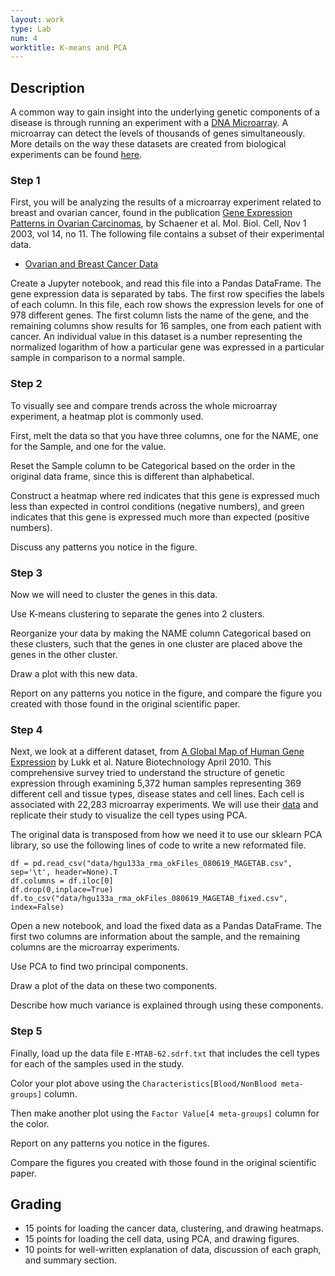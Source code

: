 ```yaml
---
layout: work
type: Lab
num: 4
worktitle: K-means and PCA
---
```


## Description

A common way to gain insight into the underlying genetic components of a
disease is through running an experiment with a [DNA
Microarray](http://en.wikipedia.org/wiki/DNA_microarray). A microarray
can detect the levels of thousands of genes simultaneously. More details
on the way these datasets are created from biological experiments can be
found
[here](http://www.mrc-lmb.cam.ac.uk/genomes/madanm/microarray/chapter-final.pdf).

### Step 1

First, you will be analyzing the results of a microarray experiment related to
breast and ovarian cancer, found in the publication
[Gene Expression Patterns in Ovarian Carcinomas](http://www.molbiolcell.org/content/14/11/4376.full), by
Schaener et al. Mol. Biol. Cell, Nov 1 2003, vol 14, no 11. The
following file contains a subset of their experimental data.

-   [Ovarian and Breast Cancer Data]({{site.baseurl}}/assets/data/cancergenes.csv)

Create a Jupyter notebook, and read this file into a Pandas DataFrame.
The gene expression data is separated by tabs. The first row specifies the labels of
each column. In this file, each row shows the expression levels for one
of 978 different genes. The first column lists the name of the gene, and
the remaining columns show results for 16 samples, one from each patient
with cancer. An individual value in this dataset is a number representing
the normalized logarithm of how a particular gene was expressed in a
particular sample in comparison to a normal sample.

### Step 2

To visually see and compare trends across the whole microarray
experiment, a heatmap plot is commonly used.

First, melt the data so
that you have three columns, one for the NAME, one for the Sample,
and one for the value.

Reset the Sample column to be Categorical based on the order in the
original data frame, since this is different than alphabetical.

Construct a heatmap where red indicates that this gene is expressed
much less than expected in control conditions (negative numbers), and green
indicates that this gene is expressed much more than expected (positive numbers).

Discuss any patterns you notice in the figure.

### Step 3

Now we will need to cluster the genes in this data.

Use K-means clustering to separate the genes into 2 clusters.

Reorganize your data by making the NAME column Categorical
based on these clusters, such that the genes in one
cluster are placed above the genes in the other cluster.

Draw a plot with this new data.

Report on any patterns you notice in the figure, and compare the figure you
created with those found in the original scientific paper.

### Step 4

Next, we look at a different dataset, from
[A Global Map of Human Gene Expression](https://www.researchgate.net/publication/43080482_A_global_map_of_human_gene_expression) by Lukk et al.
Nature Biotechnology April 2010. This comprehensive survey
tried to understand the structure of genetic expression through examining
5,372 human samples representing 369 different cell and tissue types,
disease states and cell lines. Each cell is associated with 22,283
microarray experiments. We will use their
[data](https://www.ebi.ac.uk/arrayexpress/experiments/E-MTAB-62/) and
replicate their study to visualize
the cell types using PCA.

The original data is transposed from how we need it to use our sklearn PCA
library, so use the following lines of code to write a new reformated file.

    df = pd.read_csv("data/hgu133a_rma_okFiles_080619_MAGETAB.csv", sep='\t', header=None).T
    df.columns = df.iloc[0]
    df.drop(0,inplace=True)
    df.to_csv("data/hgu133a_rma_okFiles_080619_MAGETAB_fixed.csv", index=False)

Open a new notebook, and load the fixed data as a Pandas DataFrame.
The first two columns are information about
the sample, and the remaining columns are the microarray experiments.

Use PCA to find two principal components.

Draw a plot of the data on these two components.

Describe how much variance is explained through using these components.

### Step 5

Finally, load up the data file `E-MTAB-62.sdrf.txt` that includes the cell types for each of the
samples used in the study.

Color your plot above using the
`Characteristics[Blood/NonBlood meta-groups]` column.

Then make another plot using the
`Factor Value[4 meta-groups]` column for the color.

Report on any patterns you notice in the figures.

Compare the figures you created with those
found in the original scientific paper.

## Grading

* 15 points for loading the cancer data, clustering, and drawing heatmaps.
* 15 points for loading the cell data, using PCA, and drawing figures.
* 10 points for well-written explanation of data, discussion of each graph, and summary section.
